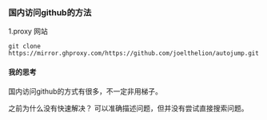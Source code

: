 
### 国内访问github的方法

1.proxy 网站
```
git clone https://mirror.ghproxy.com/https://github.com/joelthelion/autojump.git
```


#### 我的思考

国内访问github的方式有很多，不一定非用梯子。

之前为什么没有快速解决？
可以准确描述问题，但并没有尝试直接搜索问题。
